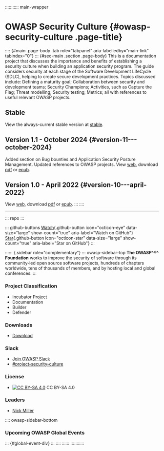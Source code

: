 ::::::::::: main-wrapper
# OWASP Security Culture {#owasp-security-culture .page-title}

:::: {#main .page-body .tab role="tabpanel" aria-labelledby="main-link" tabindex="0"}
::: {#sec-main .section .page-body}
This is a documentation project that discusses the importance and
benefits of establishing a security culture when building an application
security program. The guide considers security at each stage of the
Software Development LifeCycle (SDLC), helping to create secure
development practices. Topics discussed include: Defining a maturity
goal; Collaboration between security and development teams; Security
Champions; Activities, such as Capture the Flag; Threat modelling;
Security testing; Metrics; all with references to useful relevant OWASP
projects.

## Stable

View the always-current stable version at [stable](stable/index.html).

## Version 1.1 - October 2024 {#version-11---october-2024}

Added section on Bug bounties and Application Security Posture
Management. Updated references to OWASP projects. View
[web](v11/index.html), download
[pdf](https://github.com/OWASP/security-culture/releases/download/v1.1/OWASP_Security_Culture-1.1.pdf)
or
[epub](https://github.com/OWASP/security-culture/releases/download/v1.1/OWASP_Security_Culture-1.1.epub).

## Version 1.0 - April 2022 {#version-10---april-2022}

View [web](v10/index.html), download
[pdf](https://github.com/OWASP/security-culture/releases/download/v1.0/OWASP_Security_Culture-1.0.pdf)
or
[epub](https://github.com/OWASP/security-culture/releases/download/v1.0/OWASP_Security_Culture-1.0.epub).
:::
::::

------------------------------------------------------------------------

::: repo
:::

::: github-buttons
[Watch](https://github.com/owasp/www-project-security-culture/subscription){.github-button
icon="octicon-eye" data-size="large" show-count="true"
aria-label="Watch on GitHub"}
[Star](https://github.com/owasp/www-project-security-culture){.github-button
icon="octicon-star" data-size="large" show-count="true"
aria-label="Star on GitHub"}
:::

:::::: {.sidebar role="complementary"}
::: owasp-sidebar-top
**The OWASP^®^ Foundation** works to improve the security of software
through its community-led open source software projects, hundreds of
chapters worldwide, tens of thousands of members, and by hosting local
and global conferences.
:::

### Project Classification

-  Incubator Project
-  Documentation
-  Builder
-  Defender

### Downloads

- [Download](https://github.com/OWASP/security-culture/releases/latest)

### Slack

- [Join OWASP Slack](../slack/invite.html)
- [#project-security-culture](https://owasp.slack.com/messages/project-security-culture/details/)

### License

- [![CC BY-SA
  4.0](../../licensebuttons.net/l/by-sa/4.0/80x15.png)](https://creativecommons.org/licenses/by-sa/4.0/)
  CC BY-SA 4.0

### Leaders

- [Nick
  Miller](../cdn-cgi/l/email-protection.html#8ee0e7ede5a0e3e7e2e2ebfccee1f9effdfea0e1fce9)

:::: owasp-sidebar-bottom
### Upcoming OWASP Global Events

::: {#global-event-div}
:::
::::
::::::
:::::::::::

